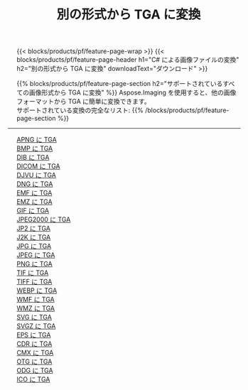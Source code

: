 ﻿---
title: 別の形式から TGA に変換 
weight: 3920
url: /ja/java/conversion/to/tga 
lang: ja
langdirlevel: 2
locales: zh-hans,ja,it,ru,de,es,fr,nl,id,lt,pl,pt,vi,tr,ko,zh-hant,ar,hi,th,sv,cs,uk,he
description: Aspose.Imaging を使用すると、別のフォーマットから TGA に簡単に変換できます
---

{{< blocks/products/pf/feature-page-wrap >}}
{{< blocks/products/pf/feature-page-header h1="C# による画像ファイルの変換" h2="別の形式から TGA に変換" downloadText="ダウンロード" >}}


{{% blocks/products/pf/feature-page-section  h2="サポートされているすべての画像形式から TGA に変換" %}}
Aspose.Imaging を使用すると、他の画像フォーマットから TGA に簡単に変換できます。
<br/>
サポートされている変換の完全なリスト:
{{% /blocks/products/pf/feature-page-section %}}
<div class="container-fluid productfamilypage bg-gray">
    <div class="convertypes bg-gray agp-content section">
        <div class="container">
		<hr style="margin-left:-20px;"/>
		<div class="row other-converters">
		    <div class='col-md-2 other-converter remove-lp remove-rp'><a href="/imaging/ja/java/conversion/apng-to-tga" >APNG に TGA</a></div>
<div class='col-md-2 other-converter remove-lp remove-rp'><a href="/imaging/ja/java/conversion/bmp-to-tga" >BMP に TGA</a></div>
<div class='col-md-2 other-converter remove-lp remove-rp'><a href="/imaging/ja/java/conversion/dib-to-tga" >DIB に TGA</a></div>
<div class='col-md-2 other-converter remove-lp remove-rp'><a href="/imaging/ja/java/conversion/dicom-to-tga" >DICOM に TGA</a></div>
<div class='col-md-2 other-converter remove-lp remove-rp'><a href="/imaging/ja/java/conversion/djvu-to-tga" >DJVU に TGA</a></div>
<div class='col-md-2 other-converter remove-lp remove-rp'><a href="/imaging/ja/java/conversion/dng-to-tga" >DNG に TGA</a></div>
<div class='col-md-2 other-converter remove-lp remove-rp'><a href="/imaging/ja/java/conversion/emf-to-tga" >EMF に TGA</a></div>
<div class='col-md-2 other-converter remove-lp remove-rp'><a href="/imaging/ja/java/conversion/emz-to-tga" >EMZ に TGA</a></div>
<div class='col-md-2 other-converter remove-lp remove-rp'><a href="/imaging/ja/java/conversion/gif-to-tga" >GIF に TGA</a></div>
<div class='col-md-2 other-converter remove-lp remove-rp'><a href="/imaging/ja/java/conversion/jpeg2000-to-tga" >JPEG2000 に TGA</a></div>
<div class='col-md-2 other-converter remove-lp remove-rp'><a href="/imaging/ja/java/conversion/jp2-to-tga" >JP2 に TGA</a></div>
<div class='col-md-2 other-converter remove-lp remove-rp'><a href="/imaging/ja/java/conversion/j2k-to-tga" >J2K に TGA</a></div>
<div class='col-md-2 other-converter remove-lp remove-rp'><a href="/imaging/ja/java/conversion/jpg-to-tga" >JPG に TGA</a></div>
<div class='col-md-2 other-converter remove-lp remove-rp'><a href="/imaging/ja/java/conversion/jpeg-to-tga" >JPEG に TGA</a></div>
<div class='col-md-2 other-converter remove-lp remove-rp'><a href="/imaging/ja/java/conversion/png-to-tga" >PNG に TGA</a></div>
<div class='col-md-2 other-converter remove-lp remove-rp'><a href="/imaging/ja/java/conversion/tif-to-tga" >TIF に TGA</a></div>
<div class='col-md-2 other-converter remove-lp remove-rp'><a href="/imaging/ja/java/conversion/tiff-to-tga" >TIFF に TGA</a></div>
<div class='col-md-2 other-converter remove-lp remove-rp'><a href="/imaging/ja/java/conversion/webp-to-tga" >WEBP に TGA</a></div>
<div class='col-md-2 other-converter remove-lp remove-rp'><a href="/imaging/ja/java/conversion/wmf-to-tga" >WMF に TGA</a></div>
<div class='col-md-2 other-converter remove-lp remove-rp'><a href="/imaging/ja/java/conversion/wmz-to-tga" >WMZ に TGA</a></div>
<div class='col-md-2 other-converter remove-lp remove-rp'><a href="/imaging/ja/java/conversion/svg-to-tga" >SVG に TGA</a></div>
<div class='col-md-2 other-converter remove-lp remove-rp'><a href="/imaging/ja/java/conversion/svgz-to-tga" >SVGZ に TGA</a></div>
<div class='col-md-2 other-converter remove-lp remove-rp'><a href="/imaging/ja/java/conversion/eps-to-tga" >EPS に TGA</a></div>
<div class='col-md-2 other-converter remove-lp remove-rp'><a href="/imaging/ja/java/conversion/cdr-to-tga" >CDR に TGA</a></div>
<div class='col-md-2 other-converter remove-lp remove-rp'><a href="/imaging/ja/java/conversion/cmx-to-tga" >CMX に TGA</a></div>
<div class='col-md-2 other-converter remove-lp remove-rp'><a href="/imaging/ja/java/conversion/otg-to-tga" >OTG に TGA</a></div>
<div class='col-md-2 other-converter remove-lp remove-rp'><a href="/imaging/ja/java/conversion/odg-to-tga" >ODG に TGA</a></div>
<div class='col-md-2 other-converter remove-lp remove-rp'><a href="/imaging/ja/java/conversion/ico-to-tga" >ICO に TGA</a></div>
                </div>
        </div>
    </div>
</div>
<br/>

